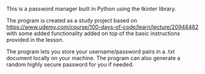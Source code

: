 This is a password manager built in Python using the tkinter library.

The program is created as a study project based on
https://www.udemy.com/course/100-days-of-code/learn/lecture/20948482 with some added functionality added on top of the basic 
instructions provided in the lesson.

The program lets you store your username/password pairs 
in a .txt document locally on your machine. 
The program can also generate a random highly secure password for you
if needed. 